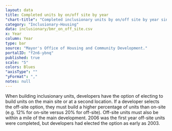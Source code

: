 ```yaml
---
layout: data
title: Completed units by on/off site by year
"chart-title": "Completed inclusionary units by on/off site by year since 1992"
category: "Inclusionary-Housing"
data: inclusionary/bmr_on_off_site.csv
x: Year
column: Year
type: bar
source: "Mayor's Office of Housing and Community Development."
portalID: "f2n6-ybnq"
published: true
scale: "5"
colors: Blues
"axisType": ""
"yFormat": ","
notes: null
---
```


When building inclusionary units, developers have the option of electing to build units on the main site or at a second location. If a developer selects the off-site option, they must build a higher percentage of units than on-site (e.g. 12% for on-site versus 20% for off-site). Off-site units must also be within a mile of the main development. 2006 was the first year off-site units were completed, but developers had elected the option as early as 2003.